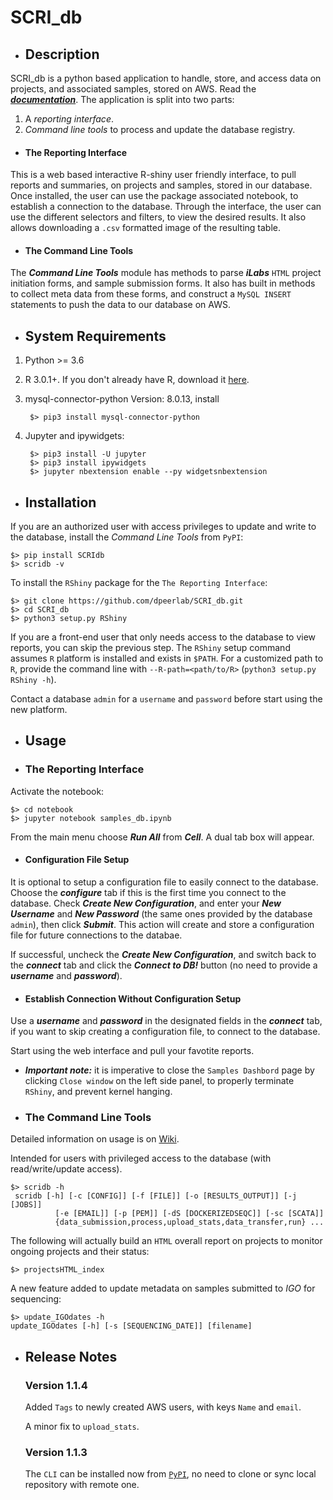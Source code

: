 # SCRI_db

* ## Description

SCRI_db is a python based application to handle, store, and access data on projects, and associated samples, stored on AWS. Read the [***documentation***](https://awnimo.github.io/SCRI_db/). The application is split into two parts:

1. A *reporting interface*.
2. *Command line tools* to process and update the database registry.

* #### The Reporting Interface

This is a web based interactive R-shiny user friendly interface, to pull reports and summaries, on projects and samples, stored in our database. Once installed, the user can use the package associated notebook, to establish a connection to the database. Through the interface, the user can use the different selectors and filters, to view the desired results. It also allows downloading a `.csv` formatted image of the resulting table.

* #### The Command Line Tools

The ***Command Line Tools*** module has methods to parse ***iLabs*** `HTML` project initiation forms, and sample submission forms. It also has built in methods to collect meta data from these forms, and construct a `MySQL INSERT` statements to push the data to our database on AWS.

* ## System Requirements

1. Python >= 3.6
2. R 3.0.1+. If you don't already have R, download it <a href=http://cran.rstudio.com/>here</a>.
3. mysql-connector-python Version: 8.0.13, install 
        
        $> pip3 install mysql-connector-python
        
4. Jupyter and ipywidgets:
        
        $> pip3 install -U jupyter
        $> pip3 install ipywidgets
        $> jupyter nbextension enable --py widgetsnbextension

* ## Installation

If you are an authorized user with access privileges to update and write to the database, install the *Command Line Tools* from `PyPI`:

    $> pip install SCRIdb
    $> scridb -v

To install the `RShiny` package for the `The Reporting Interface`:

    $> git clone https://github.com/dpeerlab/SCRI_db.git
    $> cd SCRI_db
    $> python3 setup.py RShiny

If you are a front-end user that only needs access to the database to view reports, you can skip the previous step. The `RShiny` setup command assumes `R` platform is installed and exists in `$PATH`. For a customized path to `R`, provide the command line with `--R-path=<path/to/R>` (`python3 setup.py RShiny -h`).

Contact a database `admin` for a `username` and `password` before start using the new platform.

* ## Usage

* ### The Reporting Interface

Activate the notebook:

    $> cd notebook
    $> jupyter notebook samples_db.ipynb
    
From the main menu choose ***Run All*** from ***Cell***. A dual tab box will appear.

* #### Configuration File Setup

It is optional to setup a configuration file to easily connect to the database. Choose the ***configure*** tab if this is the first time you connect to the database. Check ***Create New Configuration***, and enter your ***New Username*** and ***New Password*** (the same ones provided by the database `admin`), then click ***Submit***. This action will create and store a configuration file for future connections to the databae.

If successful, uncheck the ***Create New Configuration***, and switch back to the ***connect*** tab and click the ***Connect to DB!*** button (no need to provide a ***username*** and ***password***).

* #### Establish Connection Without Configuration Setup

Use a ***username*** and ***password*** in the designated fields in the ***connect*** tab, if you want to skip creating a configuration file, to connect to the database.

Start using the web interface and pull your favotite reports.

* ***Important note:*** it is imperative to close the `Samples Dashbord` page by clicking `Close window` on the left side panel, to properly terminate `RShiny`, and prevent kernel hanging.

* ### The Command Line Tools

Detailed information on usage is on [Wiki](https://github.com/dpeerlab/Dana-Pe-er-Wiki/wiki/Command-Line-Tools).

Intended for users with privileged access to the database (with read/write/update access).

    $> scridb -h
     scridb [-h] [-c [CONFIG]] [-f [FILE]] [-o [RESULTS_OUTPUT]] [-j [JOBS]]
              [-e [EMAIL]] [-p [PEM]] [-dS [DOCKERIZEDSEQC]] [-sc [SCATA]]
              {data_submission,process,upload_stats,data_transfer,run} ...

The following will actually build an `HTML` overall report on projects to monitor ongoing projects and their status:

    $> projectsHTML_index

A new feature added to update metadata on samples submitted to *IGO* for sequencing:

    $> update_IGOdates -h
    update_IGOdates [-h] [-s [SEQUENCING_DATE]] [filename]

* ## Release Notes

  ### Version 1.1.4
    
  Added `Tags` to newly created AWS users, with keys `Name` and `email`.
  
  A minor fix to `upload_stats`.
  
  ### Version 1.1.3
    
  The `CLI` can be installed now from [`PyPI`](https://pypi.org/project/SCRIdb/), no need to clone or sync local repository with remote one.
  
  
